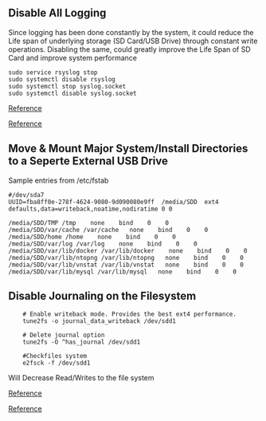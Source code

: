 ## Disable All Logging

Since logging has been done constantly by the system, it could reduce the Life span of underlying storage (SD Card/USB Drive) through constant write operations.
Disabling the same, could greatly improve the Life Span of SD Card and improve system performance

    sudo service rsyslog stop
    sudo systemctl disable rsyslog
    sudo systemctl stop syslog.socket
    sudo systemctl disable syslog.socket

[Reference](https://stackoverflow.com/questions/17358499/linux-how-to-disable-all-log)

[Reference](https://askubuntu.com/questions/861546/disable-all-logging-in-ubuntu-server)


## Move & Mount Major System/Install Directories to a Seperte External USB Drive

Sample entries from /etc/fstab

    #/dev/sda7
    UUID=fba8ff0e-278f-4624-9080-9d090080e9ff  /media/SDD  ext4  defaults,data=writeback,noatime,nodiratime 0 0

    /media/SDD/TMP /tmp    none    bind    0    0
    /media/SDD/var/cache /var/cache   none    bind    0    0
    /media/SDD/home /home    none    bind    0    0
    /media/SDD/var/log /var/log    none    bind    0    0
    /media/SDD/var/lib/docker /var/lib/docker    none    bind    0    0
    /media/SDD/var/lib/ntopng /var/lib/ntopng   none    bind    0    0
    /media/SDD/var/lib/vnstat /var/lib/vnstat   none    bind    0    0
    /media/SDD/var/lib/mysql /var/lib/mysql   none    bind    0    0

## Disable Journaling on the Filesystem

        # Enable writeback mode. Provides the best ext4 performance.
        tune2fs -o journal_data_writeback /dev/sdd1
        
        # Delete journal option
        tune2fs -O ^has_journal /dev/sdd1
        
        #Checkfiles system
        e2fsck -f /dev/sdd1

Will Decrease Read/Writes to the file system

[Reference](https://my-techno-arena.blogspot.com/2014/11/high-performing-linux-file-system-with.html?m=0)

[Reference](https://raspberrypi.stackexchange.com/questions/169/how-can-i-extend-the-life-of-my-sd-card)
